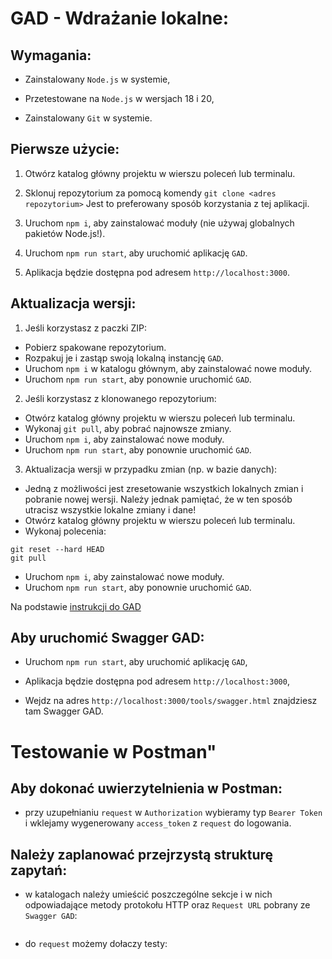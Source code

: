 # GAD - Wdrażanie lokalne:

## Wymagania:

- Zainstalowany `Node.js` w systemie,

- Przetestowane na `Node.js` w wersjach 18 i 20,

- Zainstalowany `Git` w systemie.

## Pierwsze użycie:

1. Otwórz katalog główny projektu w wierszu poleceń lub terminalu.

2. Sklonuj repozytorium za pomocą komendy `git clone <adres repozytorium>` Jest to preferowany sposób korzystania z tej aplikacji.

3. Uruchom `npm i`, aby zainstalować moduły (nie używaj globalnych pakietów Node.js!).

4. Uruchom `npm run start`, aby uruchomić aplikację `GAD`.
5. Aplikacja będzie dostępna pod adresem `http://localhost:3000`.

## Aktualizacja wersji:

1. Jeśli korzystasz z paczki ZIP:

- Pobierz spakowane repozytorium.
- Rozpakuj je i zastąp swoją lokalną instancję `GAD`.
- Uruchom `npm i` w katalogu głównym, aby zainstalować nowe moduły.
- Uruchom `npm run start`, aby ponownie uruchomić `GAD`.

2. Jeśli korzystasz z klonowanego repozytorium:

- Otwórz katalog główny projektu w wierszu poleceń lub terminalu.
- Wykonaj `git pull`, aby pobrać najnowsze zmiany.
- Uruchom `npm i`, aby zainstalować nowe moduły.
- Uruchom `npm run start`, aby ponownie uruchomić `GAD`.

3. Aktualizacja wersji w przypadku zmian (np. w bazie danych):

- Jedną z możliwości jest zresetowanie wszystkich lokalnych zmian i pobranie nowej wersji.
  Należy jednak pamiętać, że w ten sposób utracisz wszystkie lokalne zmiany i dane!
- Otwórz katalog główny projektu w wierszu poleceń lub terminalu.
- Wykonaj polecenia:

```
git reset --hard HEAD
git pull
```

- Uruchom `npm i`, aby zainstalować nowe moduły.
- Uruchom `npm run start`, aby ponownie uruchomić `GAD`.

Na podstawie [instrukcji do GAD](https://github.com/jaktestowac/gad-gui-api-demo/blob/main/README.md)

## Aby uruchomić Swagger GAD:

- Uruchom `npm run start`, aby uruchomić aplikację `GAD`,

- Aplikacja będzie dostępna pod adresem `http://localhost:3000`,

- Wejdz na adres `http://localhost:3000/tools/swagger.html` znajdziesz tam Swagger GAD.

# Testowanie w Postman"

## Aby dokonać uwierzytelnienia w Postman:

- przy uzupełnianiu `request` w `Authorization` wybieramy typ `Bearer Token` i wklejamy wygenerowany `access_token` z `request` do logowania.

## Należy zaplanować przejrzystą strukturę zapytań:

- w katalogach należy umieścić poszczególne sekcje i w nich odpowiadające metody protokołu HTTP oraz `Request URL` pobrany ze `Swagger GAD`:

![]()

- do `request` możemy dołaczy testy:

![]()
